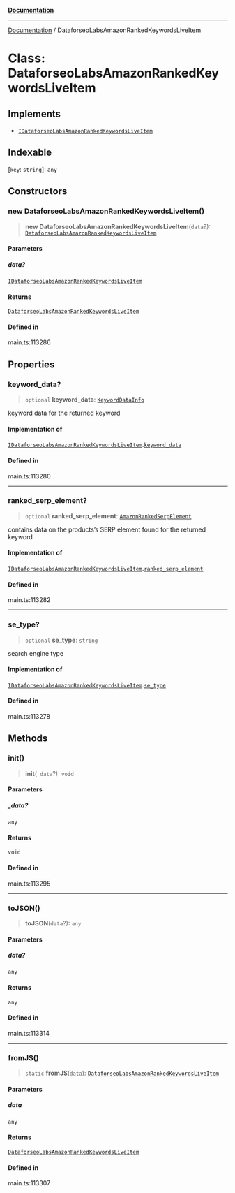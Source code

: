 [**Documentation**](../README.md)

***

[Documentation](../README.md) / DataforseoLabsAmazonRankedKeywordsLiveItem

# Class: DataforseoLabsAmazonRankedKeywordsLiveItem

## Implements

- [`IDataforseoLabsAmazonRankedKeywordsLiveItem`](../interfaces/IDataforseoLabsAmazonRankedKeywordsLiveItem.md)

## Indexable

 \[`key`: `string`\]: `any`

## Constructors

### new DataforseoLabsAmazonRankedKeywordsLiveItem()

> **new DataforseoLabsAmazonRankedKeywordsLiveItem**(`data`?): [`DataforseoLabsAmazonRankedKeywordsLiveItem`](DataforseoLabsAmazonRankedKeywordsLiveItem.md)

#### Parameters

##### data?

[`IDataforseoLabsAmazonRankedKeywordsLiveItem`](../interfaces/IDataforseoLabsAmazonRankedKeywordsLiveItem.md)

#### Returns

[`DataforseoLabsAmazonRankedKeywordsLiveItem`](DataforseoLabsAmazonRankedKeywordsLiveItem.md)

#### Defined in

main.ts:113286

## Properties

### keyword\_data?

> `optional` **keyword\_data**: [`KeywordDataInfo`](KeywordDataInfo.md)

keyword data for the returned keyword

#### Implementation of

[`IDataforseoLabsAmazonRankedKeywordsLiveItem`](../interfaces/IDataforseoLabsAmazonRankedKeywordsLiveItem.md).[`keyword_data`](../interfaces/IDataforseoLabsAmazonRankedKeywordsLiveItem.md#keyword_data)

#### Defined in

main.ts:113280

***

### ranked\_serp\_element?

> `optional` **ranked\_serp\_element**: [`AmazonRankedSerpElement`](AmazonRankedSerpElement.md)

contains data on the products’s SERP element found for the returned keyword

#### Implementation of

[`IDataforseoLabsAmazonRankedKeywordsLiveItem`](../interfaces/IDataforseoLabsAmazonRankedKeywordsLiveItem.md).[`ranked_serp_element`](../interfaces/IDataforseoLabsAmazonRankedKeywordsLiveItem.md#ranked_serp_element)

#### Defined in

main.ts:113282

***

### se\_type?

> `optional` **se\_type**: `string`

search engine type

#### Implementation of

[`IDataforseoLabsAmazonRankedKeywordsLiveItem`](../interfaces/IDataforseoLabsAmazonRankedKeywordsLiveItem.md).[`se_type`](../interfaces/IDataforseoLabsAmazonRankedKeywordsLiveItem.md#se_type)

#### Defined in

main.ts:113278

## Methods

### init()

> **init**(`_data`?): `void`

#### Parameters

##### \_data?

`any`

#### Returns

`void`

#### Defined in

main.ts:113295

***

### toJSON()

> **toJSON**(`data`?): `any`

#### Parameters

##### data?

`any`

#### Returns

`any`

#### Defined in

main.ts:113314

***

### fromJS()

> `static` **fromJS**(`data`): [`DataforseoLabsAmazonRankedKeywordsLiveItem`](DataforseoLabsAmazonRankedKeywordsLiveItem.md)

#### Parameters

##### data

`any`

#### Returns

[`DataforseoLabsAmazonRankedKeywordsLiveItem`](DataforseoLabsAmazonRankedKeywordsLiveItem.md)

#### Defined in

main.ts:113307
